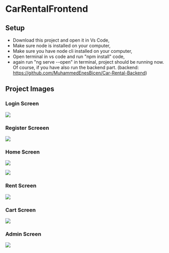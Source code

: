 # CarRentalFrontend

## Setup

- Download this project and open it in Vs Code,
- Make sure node is installed on your computer,
- Make sure you have node cli installed on your computer,
- Open terminal in vs code and run "npm install" code,
- again run "ng serve --open" in terminal, project should be running now. Of course, if you have also run the backend part.
(backend: https://github.com/MuhammedEnesBicen/Car-Rental-Backend)

## Project Images

### Login Screen
![](https://github.com/MuhammedEnesBicen/Car-Rental-Backend/blob/master/images/1.png)

### Register Screeen
![](https://github.com/MuhammedEnesBicen/Car-Rental-Backend/blob/master/images/2.png)

### Home Screen
![](https://github.com/MuhammedEnesBicen/Car-Rental-Backend/blob/master/images/3.png)

![](https://github.com/MuhammedEnesBicen/Car-Rental-Backend/blob/master/images/4.png)

### Rent Screen
![](https://github.com/MuhammedEnesBicen/Car-Rental-Backend/blob/master/images/5.png)

### Cart Screen
![](https://github.com/MuhammedEnesBicen/Car-Rental-Backend/blob/master/images/6.png)

### Admin Screen
![](https://github.com/MuhammedEnesBicen/Car-Rental-Backend/blob/master/images/7.png)

